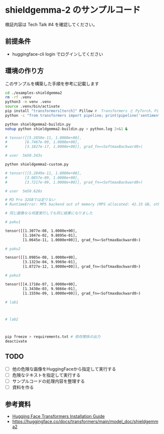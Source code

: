 # shieldgemma-2 のサンプルコード

検証内容は Tech Talk #4 を確認してください。

## 前提条件

- huggingface-cli login でログインしてください


## 環境の作り方

このサンプルを構築した手順を参考に記載します

```sh
cd ./examples-shieldgemma2
rm -rf .venv
python3 -m venv .venv
source .venv/bin/activate
pip install "transformers[torch]" Pillow #  Transformers と PyTorch、Pillow のインストール
python -c "from transformers import pipeline; print(pipeline('sentiment-analysis')('we love you'))" # 確認

python shieldgemma2-buildin.py
nohup python shieldgemma2-buildin.py > python.log 2>&1 &

# tensor([[5.2850e-11, 1.0000e+00],
#        [6.7467e-09, 1.0000e+00],
#        [3.1827e-17, 1.0000e+00]], grad_fn=<SoftmaxBackward0>)

# user	5m50.343s

python shieldgemma2-custom.py

# tensor([[5.2849e-11, 1.0000e+00],
#        [3.0857e-09, 1.0000e+00],
#        [3.7217e-09, 1.0000e+00]], grad_fn=<SoftmaxBackward0>)

# user	5m50.628s

# M3 Pro 32GBでは足りない
# RuntimeError: MPS backend out of memory (MPS allocated: 42.33 GB, other allocations: 3.00 GB, max allowed: 45.90 GB). Tried to allocate 3.00 GB on private pool. Use PYTORCH_MPS_HIGH_WATERMARK_RATIO=0.0 to disable upper limit for memory allocations (may cause system failure).

# 同じ画像なら何度実行しても同じ結果になりました

# paku1

tensor([[1.3077e-08, 1.0000e+00],
        [1.1047e-02, 9.8895e-01],
        [1.0645e-11, 1.0000e+00]], grad_fn=<SoftmaxBackward0>)

# paku2

tensor([[1.0985e-08, 1.0000e+00],
        [3.1323e-04, 9.9969e-01],
        [1.8727e-12, 1.0000e+00]], grad_fn=<SoftmaxBackward0>)

# paku3

tensor([[4.1718e-07, 1.0000e+00],
        [1.3430e-03, 9.9866e-01],
        [1.1559e-09, 1.0000e+00]], grad_fn=<SoftmaxBackward0>)

# lab1



# lab2



pip freeze > requirements.txt # 依存関係の出力
deactivate
```

## TODO

- [ ] 他の危険な画像をHuggingFaceから指定して実行する
- [ ] 危険なテキストを指定して実行する
- [ ] サンプルコードの処理内容を整理する
- [ ] 資料を作る

## 参考資料

- [Hugging Face Transformers Installation Guide](https://huggingface.co/docs/transformers/ja/installation)
- https://huggingface.co/docs/transformers/main/model_doc/shieldgemma2
